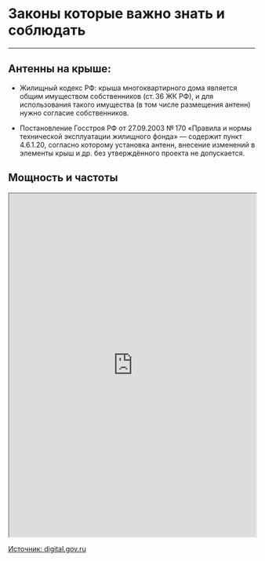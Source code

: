 # Законы которые важно знать и соблюдать

---

## Антенны на крыше:

- Жилищный кодекс РФ: крыша многоквартирного дома является общим имуществом собственников (ст. 36 ЖК РФ), и для использования такого имущества (в том числе размещения антенн) нужно согласие собственников.

- Постановление Госстроя РФ от 27.09.2003 № 170 «Правила и нормы технической эксплуатации жилищного фонда» — содержит пункт 4.6.1.20, согласно которому установка антенн, внесение изменений в элементы крыш и др. без утверждённого проекта не допускается.

## Мощность и частоты

<iframe src="https://digital.gov.ru/uploaded/files/prilozhenie-12-k-reshenyu-gkrch-18-46-03-1.pdf" width="100%" height="700"></iframe>

[Источник: digital.gov.ru](https://digital.gov.ru/uploaded/files/prilozhenie-12-k-reshenyu-gkrch-18-46-03-1.pdf)